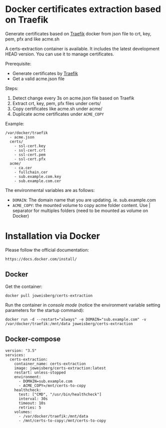 Docker certificates extraction based on Traefik
============

Generate certificates based on [Traefik](https://docs.traefik.io/) docker from json file to crt, key, pem, pfx and like acme.sh

A certs-extraction container is available. It includes the latest development HEAD version. You can use it to manage certificates.

Prerequisite:

* Generate certificates by [Traefik](https://docs.traefik.io/)
* Get a valid acme.json file

Steps:
1. Detect change every 3s on acme.json file based on Traefik
2. Extract crt, key, pem, pfx files under certs/
3. Copy certificates like acme.sh under acme/
4. Duplicate acme certificates under `ACME_COPY`

Example:

    /var/docker/traefik
      - acme.json
      certs/
        - ssl-cert.key
        - ssl-cert.crt
        - ssl-cert.pem
        - ssl-cert.pfx
      acme/
        - ca.cer
        - fullchain.cer
        - sub.example.com.key
        - sub.example.com.cer

The environmental variables are as follows:
* `DOMAIN`: The domain name that you are updating. ie. sub.example.com
* `ACME_COPY`: the mounted volume to copy acme folder content. Use | separator for multiples folders (need to be mounted as volume on Docker)

Installation via Docker
============

Please follow the official documentation:

    https://docs.docker.com/install/

Docker
---------------------

Get the container:

    docker pull joweisberg/certs-extraction

Run the container in *console mode* (notice the environment variable setting parameters for the startup command):

    docker run -d --restart="always" -e DOMAIN="sub.example.com" -v /var/docker/traefik:/mnt/data joweisberg/certs-extraction

Docker-compose
---------------------

    version: "3.5"
    services:
      certs-extraction:
        container_name: certs-extraction
        image: joweisberg/certs-extraction:latest
        restart: unless-stopped
        environment:
          - DOMAIN=sub.example.com
          - ACME_COPY=/mnt/certs-to-copy
        healthcheck:
          test: ["CMD", "/usr/bin/healthcheck"]
          interval: 30s
          timeout: 10s
          retries: 5
        volumes:
          - /var/docker/traefik:/mnt/data
          - /mnt/certs-to-copy:/mnt/certs-to-copy
